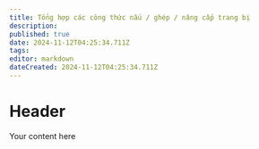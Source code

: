 ```yaml
---
title: Tổng hợp các công thức nấu / ghép / nâng cấp trang bị
description: 
published: true
date: 2024-11-12T04:25:34.711Z
tags: 
editor: markdown
dateCreated: 2024-11-12T04:25:34.711Z
---
```


# Header
Your content here